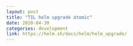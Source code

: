 ```yaml
---
layout: post
title: "TIL helm upgrade atomic"
date: 2020-04-30
categories: development
link: https://helm.sh/docs/helm/helm_upgrade/
---
```


